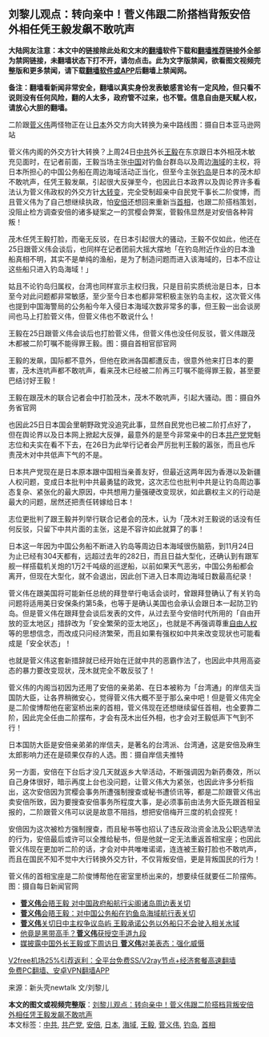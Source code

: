  <h2>刘黎儿观点：转向亲中！菅义伟跟二阶搭档背叛安倍 外相任凭王毅发飙不敢吭声</h2> <p class="notice"><b>大陆网友注意：本文中的链接除此处和文末的<a href="https://github.com/bannedbook/fanqiang" >翻墙</a>软件下载和<a href="https://github.com/killgcd/justmysocks/blob/master/README.md">翻墙推荐</a>链接外全部为禁网链接，未翻墙状态下打不开，请勿点击。此为文字版禁闻，欲看图文视频完整版和更多禁闻，请下载<a href="https://github.com/bannedbook/fanqiang">翻墙软件或APP</a>后翻墙上禁闻网。</p><p>备注：翻墙看新闻非常安全，翻墙以真实身份发表敏感言论有一定风险，但只看不说则没有任何风险，翻的人太多，政府管不过来，也不管。信息自由是天赋人权，请放心大胆的翻墙。</b></p>  <div class="entry"> <p id="conimg">二阶跟<a href="https://www.bannedbook.org/bnews/tag/%e8%8f%85%e4%b9%89%e4%bc%9f/" class="st_tag internal_tag" rel="tag" title="标签 菅义伟 下的日志">菅义伟</a>两怪物正在让<a href="https://www.bannedbook.org/bnews/tag/%e6%97%a5%e6%9c%ac/" class="st_tag internal_tag" rel="tag" title="标签 日本 下的日志">日本</a>外交方向大转换为亲中路线图：摄自日本亚马逊网站</p> <p>菅义伟内阁的外交方针大转换？上周24日<a href="https://www.bannedbook.org/bnews/tag/%e4%b8%ad%e5%85%b1/" class="st_tag internal_tag" rel="tag" title="标签 中共 下的日志">中共</a>外长<a href="https://www.bannedbook.org/bnews/tag/%e7%8e%8b%e6%af%85/" class="st_tag internal_tag" rel="tag" title="标签 王毅 下的日志">王毅</a>在东京跟日本外相茂木敏充见面时，在记者前面，王毅当场主张<span class='wp_keywordlink_affiliate'><a href="https://www.bannedbook.org/" title="中国" target="_blank">中国</a></span>对钓鱼台群岛以及周边<a href="https://www.bannedbook.org/bnews/tag/%E6%B5%B7%E5%9F%9F/" class="st_tag internal_tag" rel="tag" title="标签 海域 下的日志">海域</a>的主权，将日本所担心的中国公务船在周边海域活动正当化，但至今主张<a href="https://www.bannedbook.org/bnews/tag/%E9%92%93%E5%B2%9B/" class="st_tag internal_tag" rel="tag" title="标签 钓岛 下的日志">钓岛</a>是日本的茂木却不敢吭声，任凭王毅发飙，引起很大反弹至今，也因此日本政界以及舆论界许多看法认为菅义伟政权的外交方针<span class='wp_keywordlink'><a href="https://www.bannedbook.org/forum2/topic893.html" title="大转变  后共产主义与后社会主义研究" target="_blank">大转变</a></span>，完全受制超亲中自民党干事长二阶俊博，而且菅义伟为了自己想继续执政，怕<a href="https://www.bannedbook.org/bnews/tag/%e5%ae%89%e5%80%8d/" class="st_tag internal_tag" rel="tag" title="标签 安倍 下的日志">安倍</a>还想回来重新当<a href="https://www.bannedbook.org/bnews/tag/%e9%a6%96%e7%9b%b8/" class="st_tag internal_tag" rel="tag" title="标签 首相 下的日志">首相</a>，也跟二阶搭档策划，没阻止检方调查安倍的诸多疑案之一的赏樱会弊案，菅毅伟显然是对安倍各种背叛！</p> <p>茂木任凭王毅打脸，而毫无反驳，在日本引起很大的骚动，王毅不仅如此，他还在25日跟菅义伟会谈后，也同样在记者团前大摇大摆地「在钓岛附近作业的日本渔船真相不明，其实不是单纯的渔船，是为了制造问题而进入该海域的，日本不应让这些船只进入钓岛海域！」</p> <p>姑且不论钓岛归属权，台湾也同样宣示主权归我，只是目前实质统治是日本，日本至今对此问题都非常敏感，至少至今日本也都非常积极主张钓岛主权，这次菅义伟也提到中国海警局的公务船今年入侵日本海域次数非常多的事，但王毅一出会谈房间也马上打脸菅义伟，但菅义伟也不敢说什么！</p>  <p>王毅在25日跟菅义伟会谈后也打脸菅义伟，但菅义伟也没任何反驳，菅义伟跟茂木都被二阶叮嘱不能得罪王毅。图：摄自首相官邸官网</p> <p>王毅的发飙，国际都不意外，但他在欧洲各国都遭反击，很意外他来打日本的要害，茂木连吭声都不敢吭声，看来茂木已经被二阶再三叮嘱不能得罪王毅，甚至要巴结讨好王毅！</p> <p>王毅在跟茂木的联合记者会中打脸茂木，茂木不敢吭声，引起大骚动。图：摄自外务省官网</p> <p>也因此25日日本国会里朝野政党没追究此事，显然自民党也已被二阶打点好了，但在舆论界以及日本网上掀起大反弹，最意外的是至今非常亲中的日本<a href="https://www.bannedbook.org/bnews/tag/%e5%85%b1%e4%ba%a7%e5%85%9a/" class="st_tag internal_tag" rel="tag" title="标签 共产党 下的日志">共产党</a>党魁志位和夫实在看不下去，在26日为此举行记者会严厉批判王毅的嚣张，而且也斥责茂木对中共低声下气的不是。</p>  <p>日本共产党现在是日本原本跟中国相当亲善友好，但最近这两年因为香港以及新疆人权问题，变成日本批判中共最勇猛的政党，这次志位也批判中共是让钓岛周边事态复杂、紧张化的最大原因，中共想用力量强硬改变现状，如此霸权主义的行动是最大的问题，居然还把责任转嫁给日本！</p> <p>志位更批判了跟王毅并列举行联合记者会的茂木，认为「茂木对王毅说的话没有任何反驳，只留下中共片面的主张，这是不容许如此就算了的事！</p> <p>日本这一年因为中国公务船不断进入钓岛等周边日本海域很伤脑筋，到11月24日为止已经有304天都有，远超过去年的282日，而且日益大型化，还确认到有跟军舰一样搭载机关炮的1万2千吨级的巡逻船，以前如果天气恶劣，中国公务船都会离开，但现在大型化，就不会退出，因此创下进入日本周边海域日数最高纪录！</p> <p>菅义伟在跟美国将可能新任总统的拜登举行电话会谈时，曾跟拜登确认了有关钓岛问题将适用美日安保条约第5条，也等于是确认美国也会承认会跟日本一起防卫钓岛。但是菅义伟在跟拜登会谈后发表的文件，从过去至今安倍时代所用的「自由开放的亚太地区」措辞改为「安全繁荣的亚太地区」，也就是不再强调尊重<span class='wp_keywordlink'><a href="https://www.bannedbook.org/forum19/" title="自由中国人权论坛" target="_blank">自由人权</a></span>等的思想信念，而改成只问经济繁荣，而且如果有强权如中共来改变现状也可能看成是「安全状态」！</p>  <p>也就是菅义伟这套新措辞就已经开始在迁就中共的恶霸作法了，也因此中共用高姿态的暴力要改变现状，茂木就完全不敢反驳了！</p> <p>菅义伟的内阁当初因为还用了安倍的亲弟弟、在日本被称为「台湾通」的岸信夫当国防大臣，让各界稍微安心，觉得菅义伟大概不至于那么亲中吧！但是菅义伟完全是二阶俊博帮他在密室桥出来的首相，菅义伟现在还想继续留任首相，也全要靠二阶，因此完全任由二阶摆布，才会有茂木出任外相，也才会对王毅低声下气到不行！</p> <p>日本国防大臣是安倍亲弟弟的岸信夫，是著名的台湾派、台湾通，这是安倍及麻生太郎影响力还在是硕果仅存的人选。图：摄自岸信夫推特</p> <p>另一方面，安倍在下台后才没几天就返乡大举活动，不断强调因为新药奏效，所以自己身体很好，暗示再度上台也没问题，让菅义伟大为紧张，也因此许多分析指出，这次安倍因为赏樱会事务所遭强制搜查或秘书遭侦讯等，都是二阶跟菅义伟出卖安倍所致，因为要搜查安倍事务所程度大事，是必须事前由法务大臣先跟首相呈报的，二阶跟菅义伟可以说是故意不阻挡，想把安倍梅开三度的机会捏死！</p>  <p>安倍因为这次被检方强制搜查，而且秘书等也招认了违反政治资金法及公职选举法的行为，安倍最后或许可以全推给秘书，但是他就一定无法重返首相宝座；也因此菅义伟现在更加听二阶的话，才会对中共唯唯诺诺，连连被王毅打脸也不敢吭声，而且在国民不知不觉中大行转换外交方针，不仅背叛安倍，更是背叛国民的行为！</p> <p>菅义伟的首相宝座是二阶俊博帮他在密室里桥出来的，想要续任就要任二阶摆佈。图：摄自每日新闻官网</p> <ul class='op-related-articles' title='相关阅读'> <li><a href='https://www.bannedbook.org/bnews/headline/20201125/1437031.html' target='_blank'><b>菅义伟</b>会晤王毅 对中国政府船航行尖阁诸岛周边表关切</a></li> <li><a href='https://www.bannedbook.org/bnews/headline/20201125/1437014.html' target='_blank'><b>菅义伟</b>会晤王毅：对中国公务船在钓鱼岛海域航行表关切</a></li> <li><a href='https://www.bannedbook.org/bnews/headline/20201125/1436966.html' target='_blank'><b>菅义伟</b>关切日中主权争议岛屿 王毅承诺公务以外船只不会驶入相关水域</a></li> <li><a href='https://www.bannedbook.org/bnews/comments/20201122/1434947.html' target='_blank'>他竟是黑带高手？<b>菅义伟</b>获授空手道九段</a></li> <li><a href='https://www.bannedbook.org/bnews/headline/20201119/1433233.html' target='_blank'>媒披露中国外长王毅或下周访日 <b>菅义伟</b>对美表态：强化威慑</a></li> </ul> <p class="texttj"> <a href="https://github.com/bannedbook/fanqiang/wiki/V2ray%E6%9C%BA%E5%9C%BA" target="_blank">V2free机场25%引荐返利：全平台免费SS/V2ray节点+经济套餐高速翻墙</a><br/> <a href="https://github.com/bannedbook/fanqiang/wiki/%E7%A6%81%E9%97%BB%E7%BD%91%E5%AE%89%E5%8D%93%E7%BF%BB%E5%A2%99%E6%96%B0%E9%97%BBAPP" target="_blank">免费PC翻墙、安卓VPN翻墙APP</a></p><p> 来源：新头壳newtalk 文/刘黎儿 </p><a name='sharetosocial'></a>       <div><b>本文的图文或视频完整版</b>：<a href='https://www.bannedbook.org/bnews/comments/20201202/1440440.html'>刘黎儿观点：转向亲中！菅义伟跟二阶搭档背叛安倍 外相任凭王毅发飙不敢吭声</a></div>  </div><!--END ENTRY--> <div class="postfooter"> <div>本文标签：<a href="https://www.bannedbook.org/bnews/tag/%e4%b8%ad%e5%85%b1/" rel="tag">中共</a>, <a href="https://www.bannedbook.org/bnews/tag/%e5%85%b1%e4%ba%a7%e5%85%9a/" rel="tag">共产党</a>, <a href="https://www.bannedbook.org/bnews/tag/%e5%ae%89%e5%80%8d/" rel="tag">安倍</a>, <a href="https://www.bannedbook.org/bnews/tag/%e6%97%a5%e6%9c%ac/" rel="tag">日本</a>, <a href="https://www.bannedbook.org/bnews/tag/%E6%B5%B7%E5%9F%9F/" rel="tag">海域</a>, <a href="https://www.bannedbook.org/bnews/tag/%e7%8e%8b%e6%af%85/" rel="tag">王毅</a>, <a href="https://www.bannedbook.org/bnews/tag/%e8%8f%85%e4%b9%89%e4%bc%9f/" rel="tag">菅义伟</a>, <a href="https://www.bannedbook.org/bnews/tag/%E9%92%93%E5%B2%9B/" rel="tag">钓岛</a>, <a href="https://www.bannedbook.org/bnews/tag/%e9%a6%96%e7%9b%b8/" rel="tag">首相</a></div>  </div><!--END POSTFOOTER--> 